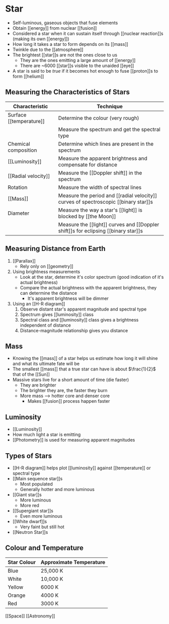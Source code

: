 # Star

- Self-luminous, gaseous objects that fuse elements
- Obtain [[energy]] from nuclear [[fusion]]
- Considered a star when it can sustain itself through  [[nuclear reaction]]s (making its own [[energy]])
- How long it takes a star to form depends on its [[mass]]
- Twinkle due to the [[atmosphere]]
- The brightest [[star]]s are not the ones close to us
  - They are the ones emitting a large amount of [[energy]]
  - There are ~6000 [[star]]s visible to the unaided [[eye]]
- A star is said to be *true* if it becomes hot enough to fuse [[proton]]s to form [[helium]]

## Measuring the Characteristics of Stars

| Characteristic          | Technique                                                                           |
| ----------------------- | ----------------------------------------------------------------------------------- |
| Surface [[temperature]] | Determine the colour (very rough)                                                   |
|                         | Measure the spectrum and get the spectral type                                      |
| Chemical composition    | Determine which lines are present in the spectrum                                   |
| [[Luminosity]]          | Measure the apparent brightness and compensate for distance                         |
| [[Radial velocity]]     | Measure the [[Doppler shift]] in the spectrum                                       |
| Rotation                | Measure the width of spectral lines                                                 |
| [[Mass]]                | Measure the period and [[radial velocity]] curves of spectroscopic [[binary star]]s |
| Diameter                | Measure the way a star's [[light]] is blocked by [[the Moon]]                       |
|                         | Measure the [[light]] curves and [[Doppler shift]]s for eclipsing [[binary star]]s  |

## Measuring Distance from Earth

1. [[Parallax]]
   - Rely only on [[geometry]]
2. Using brightness measurements
   - Look at the star, determine it's color spectrum (good indication of it's actual brightness)
   - Compare the actual brightness with the apparent brightness, they can determine the distance
     - It's apparent brightness will be dimmer
3. Using an [[H-R diagram]]
   1. Observe distant star's apparent magnitude and spectral type
   2. Spectrum gives [[luminosity]] class
   3. Spectral class and [[luminosity]] class gives a brightness independent of distance
   4. Distance-magnitude relationship gives you distance

## Mass

- Knowing the [[mass]] of a star helps us estimate how long it will shine and what its ultimate fate will be
- The smallest [[mass]] that a true star can have is about $\frac{1}{2}$ that of the [[Sun]]
- Massive stars live for a short amount of time (die faster)
  - They are brighter
  - The brighter they are, the faster they burn
  - More mass --> hotter core and denser core
    - Makes [[fusion]] process happen faster

## Luminosity

- [[Luminosity]]
- How much light a star is emitting
- [[Photometry]] is used for measuring apparent magnitudes

## Types of Stars

- [[H-R diagram]] helps plot [[luminosity]] against [[temperature]] or spectral type
- [[Main sequence star]]s
  - Most populated
  - Generally hotter and more luminous
- [[Giant star]]s
  - More luminous
  - More red
- [[Supergiant star]]s
  - Even more luminous
- [[White dwarf]]s
  - Very faint but still hot
- [[Neutron Star]]s

## Colour and Temperature

| Star Colour | Approximate Temperature |
| ----------- | ----------------------- |
| Blue        | 25,000 K                |
| White       | 10,000 K                |
| Yellow      | 6000 K                  |
| Orange      | 4000 K                  |
| Red         | 3000 K                  |

[[Space]] [[Astronomy]]


